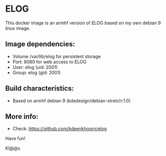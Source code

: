 # ELOG
This docker image is an armhf version of ELOG based on my own debian 9 linux image.

## Image dependencies:
- Volume /var/lib/elog for persistent storage
- Port: 8080 for web access to ELOG
- User: elog (uid: 2001)
- Group: elog (gid: 2001)

## Build characteristics: 
- Based on armhf debian 9 (kdedesign/debian-stretch:1.0)

## More info:
- Check: https://github.com/kdeenkhoorn/elog

Have fun!

Kl@@s

